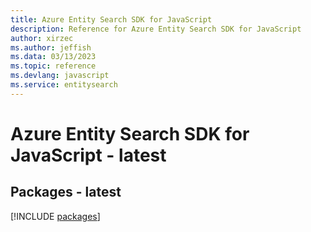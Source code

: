 ```yaml
---
title: Azure Entity Search SDK for JavaScript
description: Reference for Azure Entity Search SDK for JavaScript
author: xirzec
ms.author: jeffish
ms.data: 03/13/2023
ms.topic: reference
ms.devlang: javascript
ms.service: entitysearch
---
```

# Azure Entity Search SDK for JavaScript - latest
## Packages - latest
[!INCLUDE [packages](entity-search-index.md)]